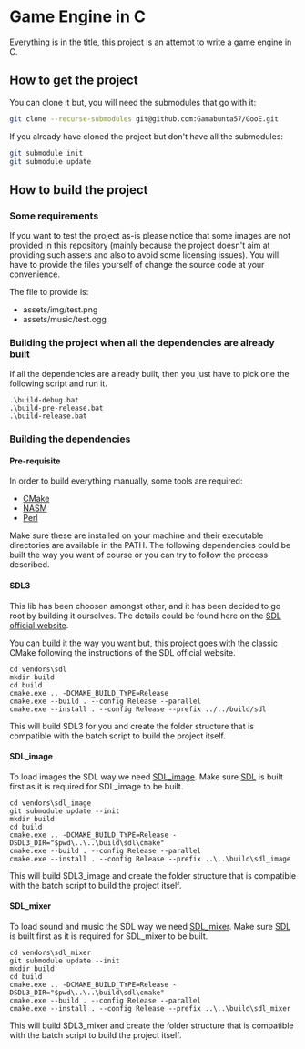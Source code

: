 # Game Engine in C

Everything is in the title, this project is an attempt to write a game engine in C.

## How to get the project

You can clone it but, you will need the submodules that go with it:

```bash
git clone --recurse-submodules git@github.com:Gamabunta57/GooE.git
```

If you already have cloned the project but don't have all the submodules:

```bash
git submodule init
git submodule update
```

## How to build the project

### Some requirements

If you want to test the project as-is please notice that some images are not provided in this repository (mainly because the project doesn't aim at providing such assets and also to avoid some licensing issues). You will have to provide the files yourself of change the source code at your convenience.

The file to provide is:

- assets/img/test.png
- assets/music/test.ogg

### Building the project when all the dependencies are already built

If all the dependencies are already built, then you just have to pick one the following script and run it.

```batch
.\build-debug.bat
.\build-pre-release.bat
.\build-release.bat
```

### Building the dependencies

#### Pre-requisite

In order to build everything manually, some tools are required:

- [CMake](https://cmake.org/)
- [NASM](https://www.nasm.us/)
- [Perl](https://www.perl.org/)

Make sure these are installed on your machine and their executable directories are available in the PATH.
The following dependencies could be built the way you want of course or you can try to follow the process described.

#### SDL3

This lib has been choosen amongst other, and it has been decided to go root by building it ourselves.
The details could be found here on the [SDL official website](https://wiki.libsdl.org/SDL2/Installation).

You can build it the way you want but, this project goes with the classic CMake following the instructions of the SDL official website.

```batch
cd vendors\sdl
mkdir build
cd build
cmake.exe .. -DCMAKE_BUILD_TYPE=Release
cmake.exe --build . --config Release --parallel
cmake.exe --install . --config Release --prefix ../../build/sdl
```

This will build SDL3 for you and create the folder structure that is compatible with the batch script to build the project itself.

#### SDL_image

To load images the SDL way we need [SDL_image](https://wiki.libsdl.org/SDL2_image).
Make sure [SDL](#sdl3) is built first as it is required for SDL_image to be built.

```batch
cd vendors\sdl_image
git submodule update --init
mkdir build
cd build
cmake.exe .. -DCMAKE_BUILD_TYPE=Release -DSDL3_DIR="$pwd\..\..\build\sdl\cmake"
cmake.exe --build . --config Release --parallel
cmake.exe --install . --config Release --prefix ..\..\build\sdl_image
```

This will build SDL3_image and create the folder structure that is compatible with the batch script to build the project itself.

#### SDL_mixer

To load sound and music the SDL way we need [SDL_mixer](https://wiki.libsdl.org/SDL2_mixer).
Make sure [SDL](#sdl3) is built first as it is required for SDL_mixer to be built.

```batch
cd vendors\sdl_mixer
git submodule update --init
mkdir build
cd build
cmake.exe .. -DCMAKE_BUILD_TYPE=Release -DSDL3_DIR="$pwd\..\..\build\sdl\cmake"
cmake.exe --build . --config Release --parallel
cmake.exe --install . --config Release --prefix ..\..\build\sdl_mixer
```

This will build SDL3_mixer and create the folder structure that is compatible with the batch script to build the project itself.
